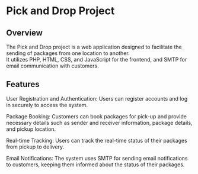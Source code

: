 # Pick and Drop Project

## Overview
<p>The Pick and Drop project is a web application designed to facilitate the sending of packages from one location to another. <br>
  It utilizes PHP, HTML, CSS, and JavaScript for the frontend, and SMTP for email communication with customers. </p>

## Features
User Registration and Authentication: Users can register accounts and log in securely to access the system.

Package Booking: Customers can book packages for pick-up and provide necessary details such as sender and receiver information, package details, and pickup location.

Real-time Tracking: Users can track the real-time status of their packages from pickup to delivery.

Email Notifications: The system uses SMTP for sending email notifications to customers, keeping them informed about the status of their packages.
